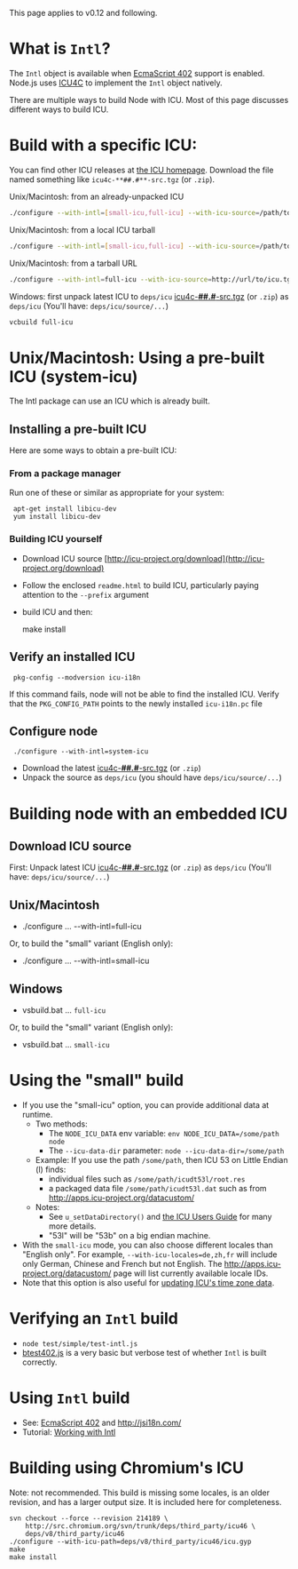 This page applies to v0.12 and following.

# What is `Intl`?
The `Intl` object is available when [EcmaScript 402](http://www.ecma-international.org/ecma-402/1.0/)
support is enabled.
Node.js uses [ICU4C](http://icu-project.org) to implement the `Intl` object natively.

There are multiple ways to build Node with ICU. Most of this page discusses different ways to build ICU.

# Build with a specific ICU:

You can find other ICU releases at
[the ICU homepage](http://icu-project.org/download).
Download the file named something like `icu4c-**##.#**-src.tgz` (or
`.zip`).

Unix/Macintosh: from an already-unpacked ICU

```sh
./configure --with-intl=[small-icu,full-icu] --with-icu-source=/path/to/icu
```

Unix/Macintosh: from a local ICU tarball

```sh
./configure --with-intl=[small-icu,full-icu] --with-icu-source=/path/to/icu.tgz
```

Unix/Macintosh: from a tarball URL

```sh
./configure --with-intl=full-icu --with-icu-source=http://url/to/icu.tgz
```

Windows: first unpack latest ICU to `deps/icu`
  [icu4c-**##.#**-src.tgz](http://icu-project.org/download) (or `.zip`)
  as `deps/icu` (You'll have: `deps/icu/source/...`)

```sh
vcbuild full-icu
```

# Unix/Macintosh: Using a pre-built ICU (system-icu)

The Intl package can use an ICU which is already built.  
## Installing a pre-built ICU
Here are some ways to obtain a pre-built ICU:

### From a package manager

Run one of these or similar as appropriate for your system:

     apt-get install libicu-dev
     yum install libicu-dev

### Building ICU yourself

* Download ICU source
  [http://icu-project.org/download](http://icu-project.org/download)

* Follow the enclosed `readme.html` to build ICU, particularly paying attention to the `--prefix` argument

* build ICU and then:

     make install

## Verify an installed ICU

     pkg-config --modversion icu-i18n

If this command fails, node will not be able to find the installed ICU. 
Verify that the `PKG_CONFIG_PATH` points to the newly installed `icu-i18n.pc` file

## Configure node

     ./configure --with-intl=system-icu

* Download the latest
  [icu4c-**##.#**-src.tgz](http://icu-project.org/download) (or `.zip`)
* Unpack the source as `deps/icu` (you should have `deps/icu/source/...`)

# Building node with an embedded ICU

## Download ICU source
First: Unpack latest ICU
  [icu4c-**##.#**-src.tgz](http://icu-project.org/download) (or `.zip`)
  as `deps/icu` (You'll have: `deps/icu/source/...`)

## Unix/Macintosh

* ./configure ... --with-intl=full-icu

Or, to build the "small" variant (English only):

* ./configure ... --with-intl=small-icu

## Windows

* vsbuild.bat ... `full-icu`

Or, to build the "small" variant (English only):

* vsbuild.bat ... `small-icu`

# Using the "small" build

   * If you use the "small-icu" option,
     you can provide additional data at runtime.
      * Two methods:
        * The `NODE_ICU_DATA` env variable:   `env
          NODE_ICU_DATA=/some/path node`
        * The `--icu-data-dir` parameter:   `node
          --icu-data-dir=/some/path`
      * Example:  If you use the path `/some/path`, then ICU 53 on
        Little Endian (l) finds:
        * individual files such as `/some/path/icudt53l/root.res`
        * a packaged data file `/some/path/icudt53l.dat` such as from http://apps.icu-project.org/datacustom/
      * Notes:
        * See `u_setDataDirectory()` and
        [the ICU Users Guide](http://userguide.icu-project.org/icudata)
        for many more details.
        * "53l" will be "53b" on a big endian machine.
   * With the `small-icu` mode, you can also choose different locales than "English only". For example,
       `--with-icu-locales=de,zh,fr` will include only German, Chinese and French but not English.
       The http://apps.icu-project.org/datacustom/ page will list currently available locale IDs.
   * Note that this option is also useful for [updating ICU's time zone data](http://userguide.icu-project.org/datetime/timezone#TOC-Update-the-time-zone-data-for-ICU4C).

# Verifying an `Intl` build
- `node test/simple/test-intl.js`
- [btest402.js](https://github.com/srl295/btest402) is a very basic but verbose test of whether `Intl` is built correctly.

# Using `Intl` build
- See: [EcmaScript 402](http://www.ecma-international.org/ecma-402/1.0/) and http://jsi18n.com/
- Tutorial: [Working with Intl](http://code.tutsplus.com/tutorials/working-with-intl--cms-21082)

# Building using Chromium's ICU

Note: not recommended. This build is missing some locales, is an older revision,
and has a larger output size. It is included here for completeness.

    svn checkout --force --revision 214189 \
        http://src.chromium.org/svn/trunk/deps/third_party/icu46 \
        deps/v8/third_party/icu46
    ./configure --with-icu-path=deps/v8/third_party/icu46/icu.gyp
    make
    make install
